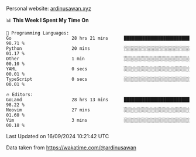 Personal website: [ardinusawan.xyz](https://ardinusawan.xyz)

<!--START_SECTION:waka-->
📊 **This Week I Spent My Time On** 

```text
💬 Programming Languages: 
Go                       28 hrs 21 mins      █████████████████████████   98.71 % 
Python                   20 mins             ░░░░░░░░░░░░░░░░░░░░░░░░░   01.17 % 
Other                    1 min               ░░░░░░░░░░░░░░░░░░░░░░░░░   00.10 % 
YAML                     0 secs              ░░░░░░░░░░░░░░░░░░░░░░░░░   00.01 % 
TypeScript               0 secs              ░░░░░░░░░░░░░░░░░░░░░░░░░   00.01 % 

🔥 Editors: 
GoLand                   28 hrs 13 mins      █████████████████████████   98.22 % 
Neovim                   27 mins             ░░░░░░░░░░░░░░░░░░░░░░░░░   01.60 % 
Vim                      3 mins              ░░░░░░░░░░░░░░░░░░░░░░░░░   00.18 % 
```


 Last Updated on 16/09/2024 10:21:42 UTC
<!--END_SECTION:waka-->
Data taken from https://wakatime.com/@ardinusawan
